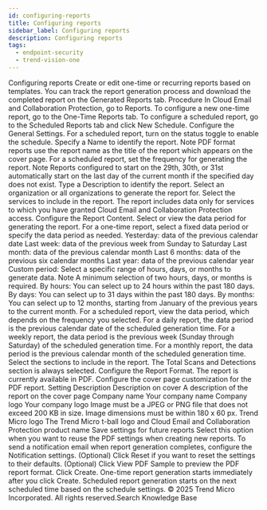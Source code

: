 ```yaml
---
id: configuring-reports
title: Configuring reports
sidebar_label: Configuring reports
description: Configuring reports
tags:
  - endpoint-security
  - trend-vision-one
---
```


 Configuring reports Create or edit one-time or recurring reports based on templates. You can track the report generation process and download the completed report on the Generated Reports tab. Procedure In Cloud Email and Collaboration Protection, go to Reports. To configure a new one-time report, go to the One-Time Reports tab. To configure a scheduled report, go to the Scheduled Reports tab and click New Schedule. Configure the General Settings. For a scheduled report, turn on the status toggle to enable the schedule. Specify a Name to identify the report. Note PDF format reports use the report name as the title of the report which appears on the cover page. For a scheduled report, set the frequency for generating the report. Note Reports configured to start on the 29th, 30th, or 31st automatically start on the last day of the current month if the specified day does not exist. Type a Description to identify the report. Select an organization or all organizations to generate the report for. Select the services to include in the report. The report includes data only for services to which you have granted Cloud Email and Collaboration Protection access. Configure the Report Content. Select or view the data period for generating the report. For a one-time report, select a fixed data period or specify the data period as needed. Yesterday: data of the previous calendar date Last week: data of the previous week from Sunday to Saturday Last month: data of the previous calendar month Last 6 months: data of the previous six calendar months Last year: data of the previous calendar year Custom period: Select a specific range of hours, days, or months to generate data. Note A minimum selection of two hours, days, or months is required. By hours: You can select up to 24 hours within the past 180 days. By days: You can select up to 31 days within the past 180 days. By months: You can select up to 12 months, starting from January of the previous years to the current month. For a scheduled report, view the data period, which depends on the frequency you selected. For a daily report, the data period is the previous calendar date of the scheduled generation time. For a weekly report, the data period is the previous week (Sunday through Saturday) of the scheduled generation time. For a monthly report, the data period is the previous calendar month of the scheduled generation time. Select the sections to include in the report. The Total Scans and Detections section is always selected. Configure the Report Format. The report is currently available in PDF. Configure the cover page customization for the PDF report. Setting Description Description on cover A description of the report on the cover page Company name Your company name Company logo Your company logo Image must be a JPEG or PNG file that does not exceed 200 KB in size. Image dimensions must be within 180 x 60 px. Trend Micro logo The Trend Micro t-ball logo and Cloud Email and Collaboration Protection product name Save settings for future reports Select this option when you want to reuse the PDF settings when creating new reports. To send a notification email when report generation completes, configure the Notification settings. (Optional) Click Reset if you want to reset the settings to their defaults. (Optional) Click View PDF Sample to preview the PDF report format. Click Create. One-time report generation starts immediately after you click Create. Scheduled report generation starts on the next scheduled time based on the schedule settings. © 2025 Trend Micro Incorporated. All rights reserved.Search Knowledge Base